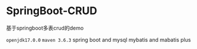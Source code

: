 # SpringBoot-CRUD
基于springboot多表crud的demo

`openjdk17.0.0`
`maven 3.6.3`
spring boot and mysql
mybatis and mabatis plus
